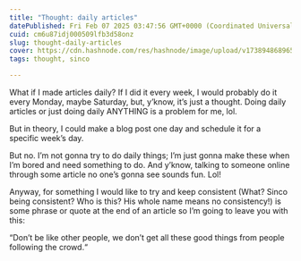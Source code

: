 ```yaml
---
title: "Thought: daily articles"
datePublished: Fri Feb 07 2025 03:47:56 GMT+0000 (Coordinated Universal Time)
cuid: cm6u87idj000509lfb3d58onz
slug: thought-daily-articles
cover: https://cdn.hashnode.com/res/hashnode/image/upload/v1738948689659/4314f3c0-0fae-479f-bac2-dba86e60258f.webp
tags: thought, sinco

---
```


What if I made articles daily? If I did it every week, I would probably do it every Monday, maybe Saturday, but, y’know, it’s just a thought. Doing daily articles or just doing daily ANYTHING is a problem for me, lol.

But in theory, I could make a blog post one day and schedule it for a specific week’s day.

But no. I’m not gonna try to do daily things; I’m just gonna make these when I’m bored and need something to do. And y’know, talking to someone online through some article no one’s gonna see sounds fun. Lol!

Anyway, for something I would like to try and keep consistent (What? Sinco being consistent? Who is this? His whole name means no consistency!) is some phrase or quote at the end of an article so I’m going to leave you with this:

“Don’t be like other people, we don’t get all these good things from people following the crowd.“